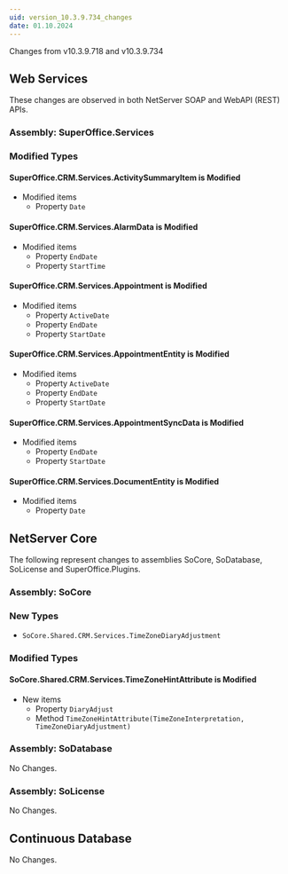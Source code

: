 ```yaml
---
uid: version_10.3.9.734_changes
date: 01.10.2024
---
```


Changes from v10.3.9.718 and v10.3.9.734

## Web Services

These changes are observed in both NetServer SOAP and WebAPI (REST) APIs.

### Assembly: SuperOffice.Services

### Modified Types

#### SuperOffice.CRM.Services.ActivitySummaryItem is Modified

* Modified items
  * Property `Date`

#### SuperOffice.CRM.Services.AlarmData is Modified

* Modified items
  * Property `EndDate`
  * Property `StartTime`

#### SuperOffice.CRM.Services.Appointment is Modified

* Modified items
  * Property `ActiveDate`
  * Property `EndDate`
  * Property `StartDate`

#### SuperOffice.CRM.Services.AppointmentEntity is Modified

* Modified items
  * Property `ActiveDate`
  * Property `EndDate`
  * Property `StartDate`

#### SuperOffice.CRM.Services.AppointmentSyncData is Modified

* Modified items
  * Property `EndDate`
  * Property `StartDate`

#### SuperOffice.CRM.Services.DocumentEntity is Modified

* Modified items
  * Property `Date`


## NetServer Core

The following represent changes to assemblies SoCore, SoDatabase, SoLicense and SuperOffice.Plugins.

### Assembly: SoCore

### New Types

* `SoCore.Shared.CRM.Services.TimeZoneDiaryAdjustment`

### Modified Types

#### SoCore.Shared.CRM.Services.TimeZoneHintAttribute is Modified

* New items
  * Property `DiaryAdjust`
  * Method `TimeZoneHintAttribute(TimeZoneInterpretation, TimeZoneDiaryAdjustment)`


### Assembly: SoDatabase

No Changes.

### Assembly: SoLicense

No Changes.

## Continuous Database

No Changes.
